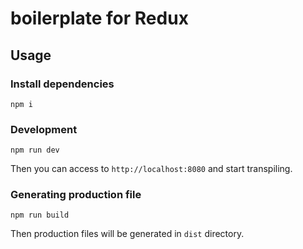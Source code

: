 # boilerplate for Redux

## Usage

### Install dependencies
```
npm i
```

### Development

```
npm run dev
```

Then you can access to `http://localhost:8080` and start transpiling.

### Generating production file

```
npm run build
```
Then production files will be generated in `dist` directory.
